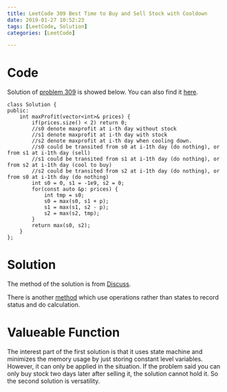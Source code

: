 ```yaml
---
title: LeetCode 309 Best Time to Buy and Sell Stock with Cooldown
date: 2019-01-27 10:52:23
tags: [LeetCode, Solution]
categories: [LeetCode]

---
```


# Code

Solution of [problem 309](https://leetcode.com/problems/best-time-to-buy-and-sell-stock-with-cooldown/) is showed below. You can also find it [here](https://github.com/lrscy/LeetCode/blob/master/Algorithm/309-Best%20Time%20to%20Buy%20and%20Sell%20Stock%20with%20Cooldown.cpp).

```
class Solution {
public:
    int maxProfit(vector<int>& prices) {
        if(prices.size() < 2) return 0;
        //s0 denote maxprofit at i-th day without stock
        //s1 denote maxprofit at i-th day with stock
        //s2 denote maxprofit at i-th day when cooling down.
        //s0 could be transited from s0 at i-1th day (do nothing), or from s1 at i-1th day (sell)
        //s1 could be transited from s1 at i-1th day (do nothing), or from s2 at i-1th day (cool to buy)
        //s2 could be transited from s2 at i-1th day (do nothing), or from s0 at i-1th day (do nothing)
        int s0 = 0, s1 = -1e9, s2 = 0;
        for(const auto &p: prices) {
            int tmp = s0;
            s0 = max(s0, s1 + p);
            s1 = max(s1, s2 - p);
            s2 = max(s2, tmp);
        }
        return max(s0, s2);
    }
};
```

# Solution

The method of the solution is from [Discuss](https://leetcode.com/problems/best-time-to-buy-and-sell-stock-with-cooldown/discuss/375948/C%2B%2B-Simplified-DP-Solution-with-State-Machine).

There is another [method](https://leetcode.com/problems/best-time-to-buy-and-sell-stock-with-cooldown/discuss/385204/0ms-C%2B%2B-can-extend-to-Any-cooldown-days-easy-to-understand) which use operations rather than states to record status and do calculation.

# Valueable Function

The interest part of the first solution is that it uses state machine and minimizes the memory usage by just storing constant level variables. However, it can only be applied in the situation. If the problem said you can only buy stock two days later after selling it, the solution cannot hold it. So the second solution is versatility.
